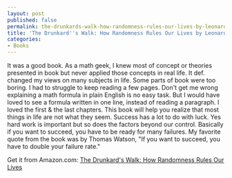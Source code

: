 ```yaml
---
layout: post
published: false
permalink: the-drunkards-walk-how-randomness-rules-our-lives-by-leonard-mlodinow
title: 'The Drunkard''s Walk: How Randomness Rules Our Lives by Leonard Mlodinow'
categories:
- Books
---
```


It was a good book. As a math geek, I knew most of concept or theories presented in book but never applied those concepts in real life. It def. changed my views on many subjects in life.
Some parts of book were too boring. I had to struggle to keep reading a few pages. Don't get me wrong explaining a math formula in plain English is no easy task. But I would have loved to see a formula written in one line, instead of reading a paragraph.
I loved the first &amp; the last chapters. This book will help you realize that most things in life are not what they seem. Success has a lot to do with luck. Yes hard work is important but so does the factors beyond our control. Basically if you want to succeed, you have to be ready for many failures.
My favorite quote from the book was by Thomas Watson, "If you want to succeed, you have to double your failure rate."

Get it from Amazon.com: [The Drunkard's Walk: How Randomness Rules Our Lives](http://www.amazon.com/gp/product/0375424040)
